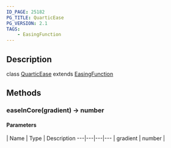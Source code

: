```yaml
---
ID_PAGE: 25182
PG_TITLE: QuarticEase
PG_VERSION: 2.1
TAGS:
    - EasingFunction
---
```

## Description

class [QuarticEase](/classes/3.0/QuarticEase) extends [EasingFunction](/classes/3.0/EasingFunction)



## Methods

### easeInCore(gradient) &rarr; number



#### Parameters
 | Name | Type | Description
---|---|---|---
 | gradient | number |      


